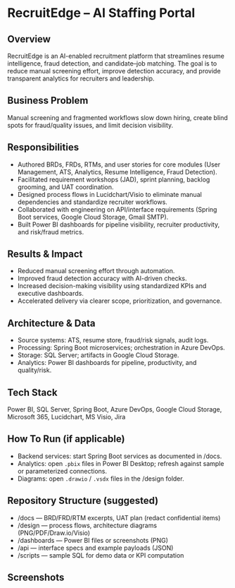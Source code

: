 # RecruitEdge – AI Staffing Portal

## Overview
RecruitEdge is an AI-enabled recruitment platform that streamlines resume intelligence, fraud detection, and candidate–job matching. The goal is to reduce manual screening effort, improve detection accuracy, and provide transparent analytics for recruiters and leadership.

## Business Problem
Manual screening and fragmented workflows slow down hiring, create blind spots for fraud/quality issues, and limit decision visibility.

## Responsibilities
- Authored BRDs, FRDs, RTMs, and user stories for core modules (User Management, ATS, Analytics, Resume Intelligence, Fraud Detection).
- Facilitated requirement workshops (JAD), sprint planning, backlog grooming, and UAT coordination.
- Designed process flows in Lucidchart/Visio to eliminate manual dependencies and standardize recruiter workflows.
- Collaborated with engineering on API/interface requirements (Spring Boot services, Google Cloud Storage, Gmail SMTP).
- Built Power BI dashboards for pipeline visibility, recruiter productivity, and risk/fraud metrics.

## Results & Impact
- Reduced manual screening effort through automation.
- Improved fraud detection accuracy with AI-driven checks.
- Increased decision-making visibility using standardized KPIs and executive dashboards.
- Accelerated delivery via clearer scope, prioritization, and governance.

## Architecture & Data
- Source systems: ATS, resume store, fraud/risk signals, audit logs.
- Processing: Spring Boot microservices; orchestration in Azure DevOps.
- Storage: SQL Server; artifacts in Google Cloud Storage.
- Analytics: Power BI dashboards for pipeline, productivity, and quality/risk.

## Tech Stack
Power BI, SQL Server, Spring Boot, Azure DevOps, Google Cloud Storage, Microsoft 365, Lucidchart, MS Visio, Jira

## How To Run (if applicable)
- Backend services: start Spring Boot services as documented in /docs.
- Analytics: open `.pbix` files in Power BI Desktop; refresh against sample or parameterized connections.
- Diagrams: open `.drawio` / `.vsdx` files in the /design folder.

## Repository Structure (suggested)
- /docs — BRD/FRD/RTM excerpts, UAT plan (redact confidential items)
- /design — process flows, architecture diagrams (PNG/PDF/Draw.io/Visio)
- /dashboards — Power BI files or screenshots (PNG)
- /api — interface specs and example payloads (JSON)
- /scripts — sample SQL for demo data or KPI computation

## Screenshots


